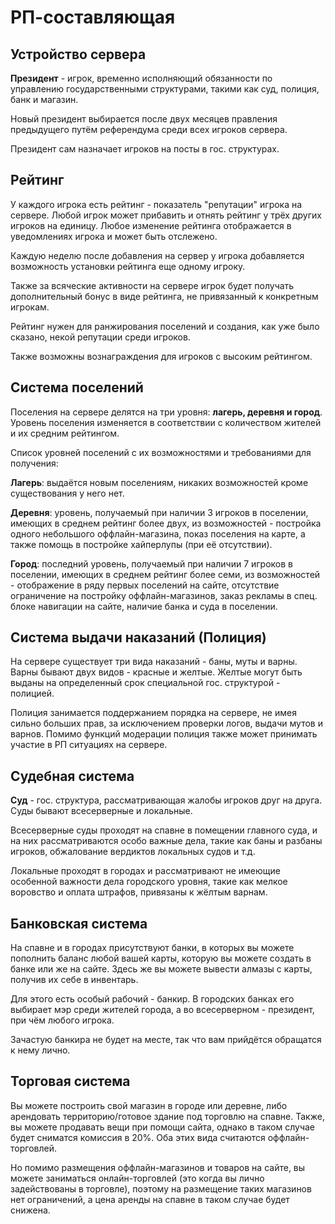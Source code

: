 # РП-составляющая

## Устройство сервера

**Президент** - игрок, временно исполняющий обязанности по управлению государственными структурами, такими как суд, полиция, банк и магазин. 

Новый президент выбирается после двух месяцев правления предыдущего путём референдума среди всех игроков сервера. 

Президент сам назначает игроков на посты в гос. структурах.

## Рейтинг

У каждого игрока есть рейтинг - показатель "репутации" игрока на сервере. Любой игрок может прибавить и отнять рейтинг у трёх других игроков на единицу. Любое изменение рейтинга отображается в уведомлениях игрока и может быть отслежено. 

Каждую неделю после добавления на сервер у игрока добавляется возможность установки рейтинга еще одному игроку. 

Также за всяческие активности на сервере игрок будет получать дополнительный бонус в виде рейтинга, не привязанный к конкретным игрокам.

Рейтинг нужен для ранжирования поселений и создания, как уже было сказано, некой репутации среди игроков.

Также возможны вознаграждения для игроков с высоким рейтингом.

## Система поселений

Поселения на сервере делятся на три уровня: **лагерь, деревня и город**. Уровень поселения изменяется в соответствии с количеством жителей и их средним рейтингом. 

Список уровней поселений с их возможностями и требованиями для получения:

**Лагерь**: выдаётся новым поселениям, никаких возможностей кроме существования у него нет.

**Деревня**: уровень, получаемый при наличии 3 игроков в поселении, имеющих в среднем рейтинг более двух, из возможностей - постройка одного небольшого оффлайн-магазина, показ поселения на карте, а также помощь в постройке хайперлупы (при её отсутствии). 

**Город**: последний уровень, получаемый при наличии 7 игроков в поселении, имеющих в среднем рейтинг более семи, из возможностей - отображение в ряду первых поселений на сайте, отсутствие ограничение на постройку оффлайн-магазинов, заказ рекламы в спец. блоке навигации на сайте, наличие банка и суда в поселении.

## Система выдачи наказаний (Полиция)

На сервере существует три вида наказаний - баны, муты и варны. Варны бывают двух видов - красные и желтые. Желтые могут быть выданы на определенный срок специальной гос. структурой - полицией.

Полиция занимается поддержанием порядка на сервере, не имея сильно больших прав, за исключением проверки логов, выдачи мутов и варнов. Помимо функций модерации полиция также может принимать участие в РП ситуациях на сервере. 

## Судебная система

**Суд** - гос. структура, рассматривающая жалобы игроков друг на друга. Суды бывают всесерверные и локальные.

Всесерверные суды проходят на спавне в помещении главного суда, и на них рассматриваются особо важные дела, такие как баны и разбаны игроков, обжалование вердиктов локальных судов и т.д. 

Локальные проходят в городах и рассматривают не имеющие особенной важности дела городского уровня, такие как мелкое воровство и оплата штрафов, привязаны к жёлтым варнам.

## Банковская система

На спавне и в городах присутствуют банки, в которых вы можете пополнить баланс любой вашей карты, которую вы можете создать в банке  или же на сайте. Здесь же вы можете вывести алмазы с карты, получив их себе в инвентарь. 

Для этого есть особый рабочий - банкир. В городских банках его выбирает мэр среди жителей города, а во всесерверном - президент, при чём любого игрока.

Зачастую банкира не будет на месте, так что вам прийдётся обращатся к нему лично.

## Торговая система

Вы можете построить свой магазин в городе или деревне, либо арендовать территорию/готовое здание под торговлю на спавне. 
Также, вы можете продавать вещи при помощи сайта, однако в таком случае будет сниматся комиссия в 20%. Оба этих вида считаются оффлайн-торговлей.

Но помимо размещения оффлайн-магазинов и товаров на сайте, вы можете заниматься онлайн-торговлей (это когда вы лично задействованы в торговле), поэтому на размещение таких магазинов нет ограничений, а цена аренды на спавне в таком случае будет снижена.
